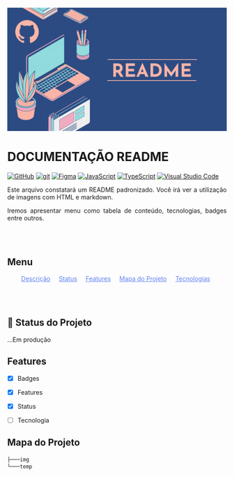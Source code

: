 <p align = center>
    <img src = "./img/banner.jpg" style = "width: 50rem; height: auto;">
</p>

# DOCUMENTAÇÃO README

[![GitHub](https://img.shields.io/badge/--181717?logo=github&logoColor=ffffff)](https://github.com/) [![git](https://img.shields.io/badge/--F05032?logo=git&logoColor=ffffff)](http://git-scm.com/) [![Figma](https://img.shields.io/badge/--F24E1E?logo=figma&logoColor=ffffff)](https://www.figma.com/) [![JavaScript](https://img.shields.io/badge/--F7DF1E?logo=javascript&logoColor=000)](https://www.javascript.com/)  [![TypeScript](https://img.shields.io/badge/--3178C6?logo=typescript&logoColor=ffffff)](https://www.typescriptlang.org/) [![Visual Studio Code](https://img.shields.io/badge/--007ACC?logo=visual%20studio%20code&logoColor=ffffff)](https://code.visualstudio.com/)

<p align = "justify">Este arquivo constatará um README padronizado.
Você irá ver a utilização de imagens com HTML e markdown.
</p>

<p align = "justify" style = "margin-bottom: 5rem;">Iremos apresentar menu como tabela de conteúdo, tecnologias, badges entre outros.</p>

## Menu

<style>

.limenu{

    display: inline;
    padding: .5rem;

}

.limenu a{

    decoration: none;
    color: #6283f3

}

</style>

<ul style = "margin-bottom: 5rem">
    <li class = "limenu"><a href = "#descricao">Descrição</a></li>
    <li class = "limenu"><a href = "#status">Status</a></li>
    <li class = "limenu"><a href = "#features">Features</a></li>
    <li class = "limenu"><a href = "#mapaprojeto">Mapa do Projeto</a></li>
    <li class = "limenu"><a href = "">Tecnologias</a></li>
</ul>

## :rocket: Status do Projeto
<p id = "status">
    ...Em produção
</p>

<p id = "features"></p>

## Features
- [X] Badges
- [X] Features
- [X] Status
- [ ] Tecnologia


<p id = "mapaprojeto"></p>

## Mapa do Projeto

```.
├───img
└───temp
```


<!-- |header1|header2|
|-----|----|
|itemli1|itemli2| >